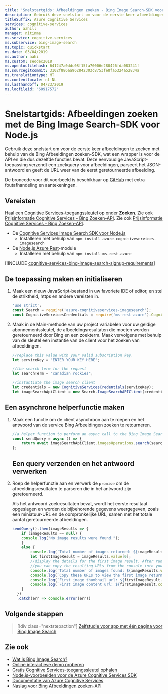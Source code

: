 ```yaml
---
title: 'Snelstartgids: Afbeeldingen zoeken - Bing Image Search-SDK voor Node.js'
description: Gebruik deze snelstart om voor de eerste keer afbeeldingen te zoeken met behulp van de Bing Afbeeldingen zoeken-SDK, wat een wrapper is voor de API en die dus dezelfde functies bevat. Deze eenvoudige Node.js-toepassing verzendt een zoekquery voor afbeeldingen, parseert het JSON-antwoord en geeft de URL weer van de eerst geretourneerde afbeelding.
titleSuffix: Azure Cognitive Services
services: cognitive-services
author: aahill
manager: nitinme
ms.service: cognitive-services
ms.subservice: bing-image-search
ms.topic: quickstart
ms.date: 03/04/2019
ms.author: aahi
ms.custom: seodec2018
ms.openlocfilehash: 641247a0ddc08f15fa70006e280426fda083241f
ms.sourcegitcommit: 3102f886aa962842303c8753fe8fa5324a52834a
ms.translationtype: MT
ms.contentlocale: nl-NL
ms.lasthandoff: 04/23/2019
ms.locfileid: "60917572"
---
```

# <a name="quickstart-search-for-images-with-the-bing-image-search-sdk-for-nodejs"></a>Snelstartgids: Afbeeldingen zoeken met de Bing Image Search-SDK voor Node.js

Gebruik deze snelstart om voor de eerste keer afbeeldingen te zoeken met behulp van de Bing Afbeeldingen zoeken-SDK, wat een wrapper is voor de API en die dus dezelfde functies bevat. Deze eenvoudige JavaScript-toepassing verzendt een zoekquery voor afbeeldingen, parseert het JSON-antwoord en geeft de URL weer van de eerst geretourneerde afbeelding.

De broncode voor dit voorbeeld is beschikbaar op [GitHub](https://github.com/Azure-Samples/cognitive-services-node-sdk-samples/blob/master/Samples/imageSearch.js) met extra foutafhandeling en aantekeningen.

## <a name="prerequisites"></a>Vereisten
Haal een [Cognitive Services-toegangssleutel](https://azure.microsoft.com/try/cognitive-services/) op onder **Zoeken**.  Zie ook [Prijsinformatie Cognitive Services - Bing Zoeken-API](https://azure.microsoft.com/pricing/details/cognitive-services/search-api/).  Zie ook [Prijsinformatie Cognitive Services - Bing Zoeken-API](https://azure.microsoft.com/pricing/details/cognitive-services/search-api/).

* De [Cognitive Services Image Search SDK voor Node.js](https://www.npmjs.com/package/azure-cognitiveservices-imagesearch)
    * Installeren met behulp van `npm install azure-cognitiveservices-imagesearch`
* De [Node.js Azure Rest](https://www.npmjs.com/package/ms-rest-azure)-module
    * Installeren met behulp van `npm install ms-rest-azure`

[!INCLUDE [cognitive-services-bing-image-search-signup-requirements](../../../includes/cognitive-services-bing-image-search-signup-requirements.md)]

## <a name="create-and-initialize-the-application"></a>De toepassing maken en initialiseren

1. Maak een nieuw JavaScript-bestand in uw favoriete IDE of editor, en stel de striktheid, https en andere vereisten in.

    ```javascript
    'use strict';
    const Search = require('azure-cognitiveservices-imagesearch');
    const CognitiveServicesCredentials = require('ms-rest-azure').CognitiveServicesCredentials;
    ```

2. Maak in de Main-methode van uw project variabelen voor uw geldige abonnementssleutel, de afbeeldingsresultaten die moeten worden geretourneerd door Bing en een zoekterm. Maak vervolgens met behulp van de sleutel een instantie van de client voor het zoeken van afbeeldingen.

    ```javascript
    //replace this value with your valid subscription key.
    let serviceKey = "ENTER YOUR KEY HERE";

    //the search term for the request
    let searchTerm = "canadian rockies";

    //instantiate the image search client 
    let credentials = new CognitiveServicesCredentials(serviceKey);
    let imageSearchApiClient = new Search.ImageSearchAPIClient(credentials);

    ```

## <a name="create-an-asynchronous-helper-function"></a>Een asynchrone helperfunctie maken

1. Maak een functie om de client asynchroon aan te roepen en het antwoord van de service Bing Afbeeldingen zoeken te retourneren.  
    ```javascript
    //a helper function to perform an async call to the Bing Image Search API
    const sendQuery = async () => {
        return await imageSearchApiClient.imagesOperations.search(searchTerm);
    };
    ```
   ## <a name="send-a-query-and-handle-the-response"></a>Een query verzenden en het antwoord verwerken

1. Roep de helperfunctie aan en verwerk de `promise` om de afbeeldingsresultaten te parseren die in het antwoord zijn geretourneerd.

    Als het antwoord zoekresultaten bevat, wordt het eerste resultaat opgeslagen en worden de bijbehorende gegevens weergegeven, zoals een miniatuur-URL en de oorspronkelijke URL, samen met het totale aantal geretourneerde afbeeldingen.  
    ```javascript
    sendQuery().then(imageResults => {
        if (imageResults == null) {
        console.log("No image results were found.");
        }
        else {
            console.log(`Total number of images returned: ${imageResults.value.length}`);
            let firstImageResult = imageResults.value[0];
            //display the details for the first image result. After running the application,
            //you can copy the resulting URLs from the console into your browser to view the image.
            console.log(`Total number of images found: ${imageResults.value.length}`);
            console.log(`Copy these URLs to view the first image returned:`);
            console.log(`First image thumbnail url: ${firstImageResult.thumbnailUrl}`);
            console.log(`First image content url: ${firstImageResult.contentUrl}`);
        }
      })
      .catch(err => console.error(err))
    ```

## <a name="next-steps"></a>Volgende stappen

> [!div class="nextstepaction"]
> [Zelfstudie voor app met één pagina voor Bing Image Search](https://docs.microsoft.com/azure/cognitive-services/bing-image-search/tutorial-bing-image-search-single-page-app)

## <a name="see-also"></a>Zie ook

* [Wat is Bing Image Search?](https://docs.microsoft.com/azure/cognitive-services/bing-image-search/overview)  
* [Online interactieve demo proberen](https://azure.microsoft.com/services/cognitive-services/bing-image-search-api/)  
* [Gratis Cognitive Services-toegangssleutel ophalen](https://azure.microsoft.com/try/cognitive-services/?api=bing-image-search-api)
* [Node.js-voorbeelden voor de Azure Cognitive Services SDK](https://github.com/Azure-Samples/cognitive-services-node-sdk-samples)
* [Documentatie van Azure Cognitive Services](https://docs.microsoft.com/azure/cognitive-services)
* [Naslag voor Bing Afbeeldingen zoeken-API](https://docs.microsoft.com/rest/api/cognitiveservices/bing-images-api-v7-reference)

